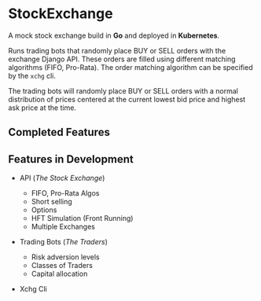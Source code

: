 # StockExchange
A mock stock exchange build in **Go** and deployed in **Kubernetes**.

Runs trading bots that randomly place BUY or SELL orders with the exchange Django API. These orders are filled using different matching algorithms (FIFO, Pro-Rata). The order matching algorithm can be specified by the `xchg` cli.

The trading bots will randomly place BUY or SELL orders with a normal distribution of prices centered at the current lowest bid price and highest ask price at the time.

## Completed Features

## Features in Development
* API (*The Stock Exchange*)
    * FIFO, Pro-Rata Algos
    * Short selling
    * Options
    * HFT Simulation (Front Running)
    * Multiple Exchanges

* Trading Bots (*The Traders*)
    * Risk adversion levels
    * Classes of Traders
    * Capital allocation

* Xchg Cli
